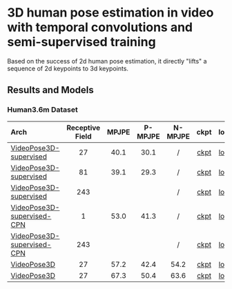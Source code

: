 # 3D human pose estimation in video with temporal convolutions and semi-supervised training

Based on the success of 2d human pose estimation, it directly "lifts" a sequence of 2d keypoints to 3d keypoints.

## Results and Models

### Human3.6m Dataset

| Arch                                                    | Receptive Field | MPJPE | P-MPJPE | N-MPJPE |                           ckpt                           |                           log                           |
| :------------------------------------------------------ | :-------------: | :---: | :-----: | :-----: | :------------------------------------------------------: | :-----------------------------------------------------: |
| [VideoPose3D-supervised](/configs/body_3d_keypoint/video_pose_lift/h36m/vid-pl_videopose3d-27frm-supv_8xb128-80e_h36m.py) |       27        | 40.1  |  30.1   |    /    | [ckpt](https://download.openmmlab.com/mmpose/body3d/videopose/videopose_h36m_27frames_fullconv_supervised-fe8fbba9_20210527.pth) | [log](https://download.openmmlab.com/mmpose/body3d/videopose/videopose_h36m_27frames_fullconv_supervised_20210527.log.json) |
| [VideoPose3D-supervised](/configs/body_3d_keypoint/video_pose_lift/h36m/vid-pl_videopose3d-81frm-supv_8xb128-80e_h36m.py) |       81        | 39.1  |  29.3   |    /    | [ckpt](https://download.openmmlab.com/mmpose/body3d/videopose/videopose_h36m_81frames_fullconv_supervised-1f2d1104_20210527.pth) | [log](https://download.openmmlab.com/mmpose/body3d/videopose/videopose_h36m_81frames_fullconv_supervised_20210527.log.json) |
| [VideoPose3D-supervised](/configs/body_3d_keypoint/video_pose_lift/h36m/vid-pl_videopose3d-243frm-supv_8xb128-80e_h36m.py) |       243       |       |         |    /    | [ckpt](https://download.openmmlab.com/mmpose/body3d/videopose/videopose_h36m_243frames_fullconv_supervised-880bea25_20210527.pth) | [log](https://download.openmmlab.com/mmpose/body3d/videopose/videopose_h36m_243frames_fullconv_supervised_20210527.log.json) |
| [VideoPose3D-supervised-CPN](/configs/body_3d_keypoint/video_pose_lift/h36m/vid-pl_videopose3d-1frm-supv-cpn-ft_8xb128-80e_h36m.py) |        1        | 53.0  |  41.3   |    /    | [ckpt](https://download.openmmlab.com/mmpose/body3d/videopose/videopose_h36m_1frame_fullconv_supervised_cpn_ft-5c3afaed_20210527.pth) | [log](https://download.openmmlab.com/mmpose/body3d/videopose/videopose_h36m_1frame_fullconv_supervised_cpn_ft_20210527.log.json) |
| [VideoPose3D-supervised-CPN](/configs/body_3d_keypoint/video_pose_lift/h36m/vid-pl_videopose3d-243frm-supv-cpn-ft_8xb128-200e_h36m.py) |       243       |       |         |    /    | [ckpt](https://download.openmmlab.com/mmpose/body3d/videopose/videopose_h36m_243frames_fullconv_supervised_cpn_ft-88f5abbb_20210527.pth) | [log](https://download.openmmlab.com/mmpose/body3d/videopose/videopose_h36m_243frames_fullconv_supervised_cpn_ft_20210527.log.json) |
| [VideoPose3D](/configs/body_3d_keypoint/video_pose_lift/h36m/vid-pl_videopose3d-27frm-semi-supv_8xb64-200e_h36m.py) |       27        | 57.2  |  42.4   |  54.2   | [ckpt](https://download.openmmlab.com/mmpose/body3d/videopose/videopose_h36m_27frames_fullconv_semi-supervised-54aef83b_20210527.pth) | [log](https://download.openmmlab.com/mmpose/body3d/videopose/videopose_h36m_27frames_fullconv_semi-supervised_20210527.log.json) |
| [VideoPose3D](/configs/body_3d_keypoint/video_pose_lift/h36m/vid-pl_videopose3d-27frm-semi-supv-cpn-ft_8xb64-200e_h36m.py) |       27        | 67.3  |  50.4   |  63.6   | [ckpt](https://download.openmmlab.com/mmpose/body3d/videopose/videopose_h36m_27frames_fullconv_semi-supervised_cpn_ft-71be9cde_20210527.pth) | [log](https://download.openmmlab.com/mmpose/body3d/videopose/videopose_h36m_27frames_fullconv_semi-supervised_cpn_ft_20210527.log.json) |

